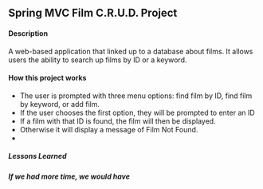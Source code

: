 ## Spring MVC Film C.R.U.D. Project

#### Description
A web-based application that linked up to a database about films. It allows users the ability to search up films by ID or a keyword. 

#### How this project works
* The user is prompted with three menu options: find film by ID, find film by keyword, or add film.
* If the user chooses the first option, they will be prompted to enter an ID
 * If a film with that ID is found, the film will then be displayed.
 * Otherwise it will display a message of Film Not Found.
*

##### Lessons Learned

##### If we had more time, we would have

